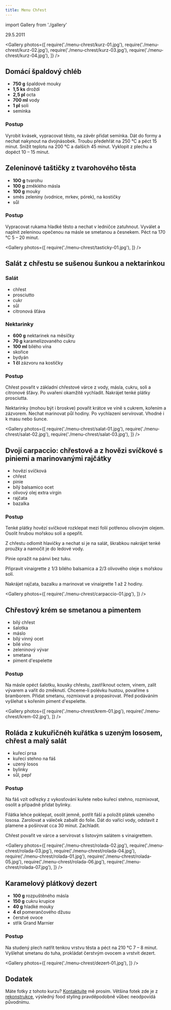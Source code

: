 ```yaml
---
title: Menu Chřest
---
```


import Gallery from './gallery'

29.5.2011

<Gallery photos={[
require('./menu-chrest/kurz-01.jpg'),
require('./menu-chrest/kurz-02.jpg'),
require('./menu-chrest/kurz-03.jpg'),
require('./menu-chrest/kurz-04.jpg'),
]}
/>

## Domácí špaldový chléb

- **750 g** špaldové mouky
- **1,5 ks** droždí
- **2,5 pl** octa
- **700 ml** vody
- **1 pl** soli
- semínka

### Postup

Vyrobit kvásek, vypracovat těsto, na závěr přidat semínka. Dát do formy a nechat nakynout na dvojnásobek. Troubu předehřát na 250 °C a péct 15 minut. Snížit teplotu na 200 °C a dalších 45 minut. Vyklopit z plechu a dopéct 10 &ndash; 15 minut.

## Zeleninové taštičky z tvarohového těsta

- **10O g** tvarohu
- **100 g** změklého másla
- **100 g** mouky
- směs zeleniny (vodnice, mrkev, pórek), na kostičky
- sůl

### Postup

Vypracovat rukama hladké těsto a nechat v ledničce zatuhnout. Vyválet a naplnit zeleninou opečenou na másle se smetanou a česnekem. Péct na 170 °C 5 &ndash; 20 minut.

<Gallery photos={[
require('./menu-chrest/tasticky-01.jpg'),
]}
/>

## Salát z chřestu se sušenou šunkou a nektarinkou

### Salát

- chřest
- prosciutto
- cukr
- sůl
- citronová šťáva

### Nektarinky

- **600 g** nektarinek na měsíčky
- **70 g** karamelizovaného cukru
- **100 ml** bílého vína
- skořice
- bydyán
- **1 čl** zázvoru na kostičky

### Postup

Chřest povařit v základní chřestové várce z vody, másla, cukru, soli a citronové šťávy. Po uvaření okamžitě vychladit. Nakrájet tenké plátky prosciutta.

Nektarinky (mohou být i broskve) povařit krátce ve víně s cukrem, kořením a zázvorem. Nechat marinovat půl hodiny. Po vychlazení servírovat. Vhodné i k masu nebo šunce.

<Gallery photos={[
require('./menu-chrest/salat-01.jpg'),
require('./menu-chrest/salat-02.jpg'),
require('./menu-chrest/salat-03.jpg'),
]}
/>

## Dvojí carpaccio: chřestové a z hovězi svíčkové s piniemi a marinovanými rajčátky

- hovězí svíčková
- chřest
- pinie
- bílý balsamico ocet
- olivový olej extra virgin
- rajčata
- bazalka

### Postup

Tenké plátky hovězí svíčkové rozklepat mezi folií potřenou olivovým olejem. Osolit hrubou mořskou solí a opepřit.

Z chřestu odlomit hlavičky a nechat si je na salát, škrabkou nakrájet tenké proužky a namočit je do ledové vody.

Pinie opražit na pánvi bez tuku.

Připravit vinaigrette z 1/3 bílého balsamica a 2/3 olivového oleje s mořskou solí.

Nakrájet rajčata, bazalku a marinovat ve vinaigrette 1 až 2 hodiny.

<Gallery photos={[
require('./menu-chrest/carpaccio-01.jpg'),
]}
/>

## Chřestový krém se smetanou a pimentem

- bílý chřest
- šalotka
- máslo
- bílý vinný ocet
- bílé víno
- zeleninový vývar
- smetana
- piment d'espelette

### Postup

Na másle opéct šalotku, kousky chřestu, zastříknout octem, vínem, zalít vývarem a vařit do změknutí. Chceme-li polévku hustou, povaříme s bramborem. Přidat smetanu, rozmixovat a propasírovat. Před podáváním vyšlehat s kořením piment d'espelette.

<Gallery photos={[
require('./menu-chrest/krem-01.jpg'),
require('./menu-chrest/krem-02.jpg'),
]}
/>

## Roláda z kukuřičnéh kuřátka s uzeným lososem, chřest a malý salát

- kuřecí prsa
- kuřecí stehno na fáš
- uzený losos
- bylinky
- sůl, pepř

### Postup

Na fáš vzít odřezky z vykosťování kuřete nebo kuřecí stehno, rozmixovat, osolit a případně přidat bylinky.

Filátka lehce poklepat, osolit jemně, potřít fáší a položit plátek uzeného lososa. Zarolovat a váleček zabalit do folie. Dát do vařící vody, odstavit z plamene a pošírovat cca 30 minut. Zachladit.

Chřest povařit ve várce a servírovat s listovým salátem s vinaigrettem.

<Gallery photos={[
require('./menu-chrest/rolada-02.jpg'),
require('./menu-chrest/rolada-03.jpg'),
require('./menu-chrest/rolada-04.jpg'),
require('./menu-chrest/rolada-01.jpg'),
require('./menu-chrest/rolada-05.jpg'),
require('./menu-chrest/rolada-06.jpg'),
require('./menu-chrest/rolada-07.jpg'),
]}
/>

## Karamelový plátkový dezert

- **100 g** rozpuštěného másla
- **150 g** cukru krupice
- **40 g** hladké mouky
- **4 cl** pomerančového džusu
- čerstvé ovoce
- střik Grand Marnier

### Postup

Na studený plech natřít tenkou vrstvu těsta a péct na 210 °C 7 &ndash; 8 minut. Vyšlehat smetanu do tuha, prokládat čerstvým ovocem a vrstvit dezert.

<Gallery photos={[
require('./menu-chrest/dezert-01.jpg'),
]}
/>

## Dodatek

Máte fotky z tohoto kurzu? [Kontaktujte](/kontakt) mě prosím. Většina fotek zde je z [rekonstrukce](/blog/2021/05/14/rekonstrukce-chrestoveho-menu), výsledný food styling pravděpodobně vůbec neodpovídá původnímu.

